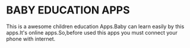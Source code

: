 # BABY EDUCATION APPS
This is a awesome children education Apps.Baby can learn easily by this apps.It's online apps.So,before used this apps 
you must connect your phone with internet.
